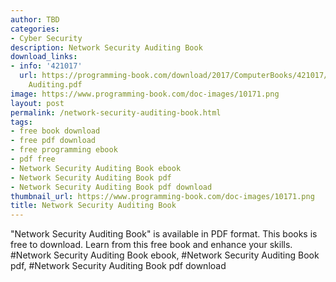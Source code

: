 ```yaml
---
author: TBD
categories:
- Cyber Security
description: Network Security Auditing Book
download_links:
- info: '421017'
  url: https://programming-book.com/download/2017/ComputerBooks/421017/Network Security
    Auditing.pdf
image: https://www.programming-book.com/doc-images/10171.png
layout: post
permalink: /network-security-auditing-book.html
tags:
- free book download
- free pdf download
- free programming ebook
- pdf free
- Network Security Auditing Book ebook
- Network Security Auditing Book pdf
- Network Security Auditing Book pdf download
thumbnail_url: https://www.programming-book.com/doc-images/10171.png
title: Network Security Auditing Book
---
```


 
<div class="item-desc text-justify">
  "Network Security Auditing Book" is available in PDF format. This books is free to download. Learn from this free book and enhance your skills.
  <br>
  #Network Security Auditing Book ebook, #Network Security Auditing Book pdf, #Network Security Auditing Book pdf download
</div>